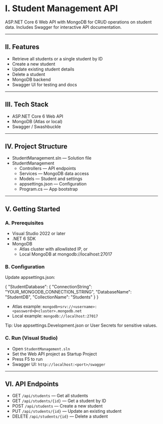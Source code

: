 # I. Student Management API

ASP.NET Core 6 Web API with MongoDB for CRUD operations on student data. Includes Swagger for interactive API documentation.

---

## II. Features
- Retrieve all students or a single student by ID
- Create a new student
- Update existing student details
- Delete a student
- MongoDB backend
- Swagger UI for testing and docs

---

## III. Tech Stack
- ASP.NET Core 6 Web API
- MongoDB (Atlas or local)
- Swagger / Swashbuckle

---

## IV. Project Structure
- StudentManagement.sln — Solution file
- StudentManagement
  - Controllers — API endpoints
  - Services — MongoDB data access
  - Models — Student and settings
  - appsettings.json — Configuration
  - Program.cs — App bootstrap

---

## V. Getting Started

### A. Prerequisites
- Visual Studio 2022 or later
- .NET 6 SDK
- MongoDB
  - Atlas cluster with allowlisted IP, or
  - Local MongoDB at mongodb://localhost:27017

### B. Configuration
Update appsettings.json:

{
  "StudentDatabase": {
    "ConnectionString": "YOUR_MONGODB_CONNECTION_STRING",
    "DatabaseName": "StudentDB",
    "CollectionName": "Students"
  }
}

- Atlas example: `mongodb+srv://<username>:<password>@<cluster>.mongodb.net`
- Local example: `mongodb://localhost:27017`

Tip: Use appsettings.Development.json or User Secrets for sensitive values.

### C. Run (Visual Studio)
- Open `StudentManagement.sln`
- Set the Web API project as Startup Project
- Press F5 to run
- Swagger UI: `http://localhost:<port>/swagger`

---

## VI. API Endpoints
- GET `/api/students` — Get all students
- GET `/api/students/{id}` — Get a student by ID
- POST `/api/students` — Create a new student
- PUT `/api/students/{id}` — Update an existing student
- DELETE `/api/students/{id}` — Delete a student
